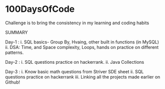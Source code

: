 # 100DaysOfCode
Challenge is to bring the consistency in my learning and coding habits


SUMMARY 

Day-1 :
  i. SQL basics- Group By, Hvaing, other built in functions (in MySQL)
 ii. DSA: Time, and Space complexity, Loops, hands on practice on different patterns.


 Day-2 :
   i. SQL questions practice on hackerrank.
  ii. Java Collections

 
 Day-3 :
   i. Know basic math questions from Striver SDE sheet
  ii. SQL questions practice on hackerrank
 iii. Linking all the projects made earlier on Github!

